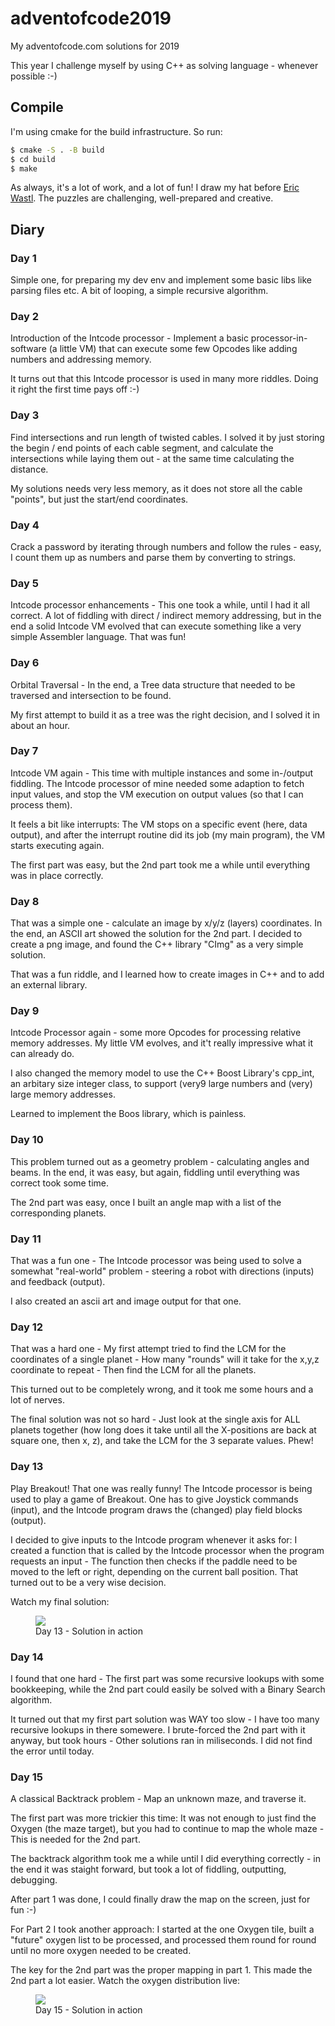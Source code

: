 # adventofcode2019
My adventofcode.com solutions for 2019

This year I challenge myself by using C++ as solving language - whenever possible :-)


## Compile

I'm using cmake for the build infrastructure. So run:

```bash
$ cmake -S . -B build
$ cd build
$ make
```

As always, it's a lot of work, and a lot of fun! I draw my hat before [Eric Wastl](http://was.tl/). The
puzzles are challenging, well-prepared and creative.

## Diary

### Day 1

Simple one, for preparing my dev env and implement some basic libs like parsing files etc.
A bit of looping, a simple recursive algorithm.

### Day 2

Introduction of the Intcode processor - Implement a basic processor-in-software (a little VM) that
can execute some few Opcodes like adding numbers and addressing memory.

It turns out that this Intcode processor is used in many more riddles. Doing it right the first time
pays off :-)

### Day 3

Find intersections and run length of twisted cables. I solved it by just storing the begin / end points
of each cable segment, and calculate the intersections while laying them out - at the same time
calculating the distance.

My solutions needs very less memory, as it does not store all the cable "points", but just the start/end coordinates.


### Day 4

Crack a password by iterating through numbers and follow the rules - easy, I count them up as numbers and
parse them by converting to strings.

### Day 5

Intcode processor enhancements - This one took a while, until I had it all correct. A lot of fiddling with
direct / indirect memory addressing, but in the end a solid Intcode VM evolved that can execute
something like a very simple Assembler language. That was fun!

### Day 6

Orbital Traversal - In the end, a Tree data structure that needed to be traversed and intersection to be found.

My first attempt to build it as a tree was the right decision, and I solved it in about an hour.

### Day 7

Intcode VM again - This time with multiple instances and some in-/output fiddling. The Intcode processor of mine
needed some adaption to fetch input values, and stop the VM execution on output values (so that I can process them).

It feels a bit like interrupts: The VM stops on a specific event (here, data output), and after the interrupt routine
did its job (my main program), the VM starts executing again.

The first part was easy, but the 2nd part took me a while until everything was in place correctly.

### Day 8

That was a simple one - calculate an image by x/y/z (layers) coordinates. In the end, an ASCII art showed the
solution for the 2nd part. I decided to create a png image, and found the C++ library "CImg" as a very simple solution.

That was a fun riddle, and I learned how to create images in C++ and to add an external library.

### Day 9

Intcode Processor again - some more Opcodes for processing relative memory addresses. My little VM evolves,
and it't really impressive what it can already do.

I also changed the memory model to use the C++ Boost Library's cpp_int, an arbitary size integer class, to support
(very9 large numbers and (very) large memory addresses.

Learned to implement the Boos library, which is painless.

### Day 10

This problem turned out as a geometry problem - calculating angles and beams. In the end, it was easy,
but again, fiddling until everything was correct took some time.

The 2nd part was easy, once I built an angle map with a list of the corresponding planets.

### Day 11

That was a fun one - The Intcode processor was being used to solve a somewhat "real-world" problem -
steering a robot with directions (inputs) and feedback (output).

I also created an ascii art and image output for that one.

### Day 12

That was a hard one - My first attempt tried to find the LCM for the coordinates of a single planet -
How many "rounds" will it take for the x,y,z coordinate to repeat - Then find the LCM for all the planets.

This turned out to be completely wrong, and it took me some hours and a lot of nerves.

The final solution was not so hard - Just look at the single axis for ALL planets together (how long does it take
until all the X-positions are back at square one, then x, z), and take the LCM for the 3 separate values. Phew!

### Day 13

Play Breakout! That one was really funny! The Intcode processor is being used to play a game of Breakout.
One has to give Joystick commands (input), and the Intcode program draws the (changed) play field blocks (output).

I decided to give inputs to the Intcode program whenever it asks for: I created a function that is called by the
Intcode processor when the program requests an input - The function then checks if the paddle need to be moved to the left
or right, depending on the current ball position. That turned out to be a very wise decision.

Watch my final solution:

<figure>
<img src="day-13.small.gif" />
<figcaption>Day 13 - Solution in action</figcaption>
</figure>

### Day 14

I found that one hard - The first part was some recursive lookups with some bookkeeping, while the 2nd part
could easily be solved with a Binary Search algorithm.

It turned out that my first part solution was WAY too slow - I have too many recursive lookups in there somewere.
I brute-forced the 2nd part with it anyway, but took hours - Other solutions ran in miliseconds. I did not find the
error until today.


### Day 15

A classical Backtrack problem - Map an unknown maze, and traverse it.

The first part was more trickier this time: It was not enough to just find the Oxygen (the maze target), but you
had to continue to map the whole maze - This is needed for the 2nd part.

The backtrack algorithm took me a while until I did everything correctly - in the end it was staight forward, but took
a lot of fiddling, outputting, debugging.

After part 1 was done, I could finally draw the map on the screen, just for fun :-)

For Part 2 I took another approach: I started at the one Oxygen tile, built a "future" oxygen list to be processed,
and processed them round for round until no more oxygen needed to be created.

The key for the 2nd part was the proper mapping in part 1. This made the 2nd part a lot easier. Watch the oxygen
distribution live:

<figure>
<img src="day-15.small.gif" />
<figcaption>Day 15 - Solution in action</figcaption>
</figure>
